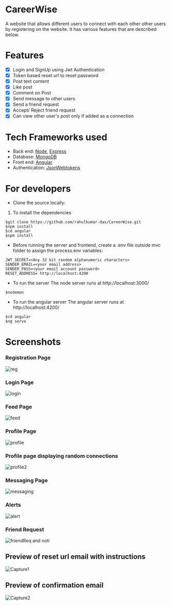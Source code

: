 # CareerWise
A website that allows different users to connect with each other other users by registering on the website. It has various features that are described below.

# Features
- [x] Login and SignUp using Jwt Authentication
- [x] Token based reset url to reset password
- [x] Post text content
- [x] Like post
- [x] Comment on Post
- [x] Send message to other users
- [x] Send a friend request
- [x] Accept/ Reject friend request
- [x] Can view other user's post only if added as a connection

# Tech Frameworks used
* Back end: [Node](https://nodejs.org/en/docs/), [Express](https://expressjs.com/en/guide/routing.html) 
* Database: [MongoDB](https://docs.mongodb.com/)
* Front end: [Angular](https://angular.io/docs)
* Authentication: [JsonWebtokens](https://jwt.io/introduction/)

# For developers
* Clone the source locally:
1) To install the dependencies
```
$git clone https://github.com/rahulkumar-das/CareerWise.git
$npm install
$cd angular
$npm install

```
* Before running the server and frontend,
create a .env file outside mvc folder to assign the process.env variables:

```
JWT_SECRET=<Any 32 bit random alphanumeric characters>
SENDER_EMAIL=<your email address>
SENDER_PASS=<your email account password>
RESET_ADDRESS= http://localhost:4200

```

* To run the server
The node server runs at http://localhost:3000/
```
$nodemon
```
* To run the angular server
The angular server runs at http://localhost:4200/
```
$cd angular
$ng serve
```


# Screenshots
### Registration Page
![reg](https://user-images.githubusercontent.com/48314756/87870032-fbe23b00-c9c1-11ea-862c-30f2a6feba31.JPG)

### Login Page
![login](https://user-images.githubusercontent.com/48314756/87870026-f2f16980-c9c1-11ea-95ee-b1fac01862ea.JPG)

### Feed Page
![feed](https://user-images.githubusercontent.com/48314756/87870024-ef5de280-c9c1-11ea-8baa-0739c5ff504d.JPG)

### Profile Page
![profile](https://user-images.githubusercontent.com/48314756/87870030-f7b61d80-c9c1-11ea-9af3-4fb89f7598be.JPG)
### Profile page displaying random connections
![profile2](https://user-images.githubusercontent.com/48314756/87870031-f8e74a80-c9c1-11ea-8485-7b18149e75e7.JPG)

### Messaging Page
![messaging](https://user-images.githubusercontent.com/48314756/87870027-f2f16980-c9c1-11ea-8db9-5dda31d72cf2.JPG)

### Alerts
![alert](https://user-images.githubusercontent.com/48314756/87870019-e836d480-c9c1-11ea-946a-4bc169d315e0.JPG)

### Friend Request
![friendReq and noti](https://user-images.githubusercontent.com/48314756/87870021-eec54c00-c9c1-11ea-8587-24b6f5964626.JPG)

## Preview of reset url email with instructions
![Capture1](https://user-images.githubusercontent.com/48314756/87554739-24241e00-c6d2-11ea-92ef-04ddf0a89757.JPG)

## Preview of confirmation email
![Capture2](https://user-images.githubusercontent.com/48314756/87554767-2d14ef80-c6d2-11ea-97ab-f97f3897a466.JPG)






